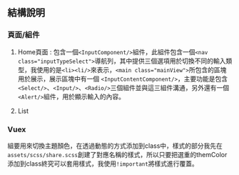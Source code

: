 ## 結構說明

### 頁面/組件
1. Home頁面 : 包含一個`<InputComponent/>`組件，此組件包含一個`<nav class="inputTypeSelect">`導航列，其中提供三個選項用於切換不同的輸入類型，我使用的是`<li><li/>`來表示，`<main class="mainView">`所包含的區塊用於展示，展示區塊中有一個
 `<InputContentComponent/>`，主要功能是包含`<Select/>`、`<Input/>`、`<Radio/>`三個組件並與這三組件溝通，另外還有一個`<Alert/>`組件，用於顯示輸入的內容。

2. List

### Vuex
組要用來切換主題顏色，在透過動態的方式添加到class中，樣式的部分我先在`assets/scss/share.scss`創建了對應名稱的樣式，所以只要把選重的themColor添加到class終究可以套用樣式，我使用`!important`將樣式進行覆蓋。